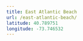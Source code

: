 ```yaml
---
title: East Atlantic Beach
url: /east-atlantic-beach/
latitude: 40.789751
longitude: -73.746532
---
```

